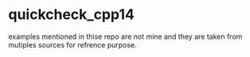 # quickcheck_cpp14
examples mentioned in thise repo are not mine and they are taken from mutiples sources for refrence purpose.
